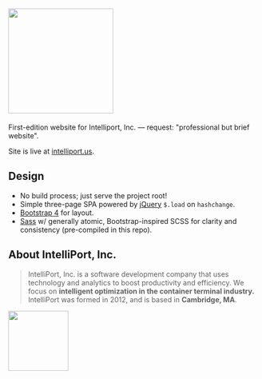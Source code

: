 # <img src="http://intelliport.us/images/svg/intelliport-inc.svg" width="210px" />
First-edition website for Intelliport, Inc. — request: "professional but brief website".

Site is live at [intelliport.us](http://intelliport.us).

## Design
* No build process; just serve the project root!
* Simple three-page SPA powered by [jQuery](http://jquery.com/) `$.load` on `hashchange`.
* [Bootstrap 4](https://getbootstrap.com/) for layout.
* [Sass](http://sass-lang.com/) w/ generally atomic, Bootstrap-inspired SCSS for clarity and consistency (pre-compiled in this repo).

## About IntelliPort, Inc.
> IntelliPort, Inc. is a software development company that uses technology and analytics to boost productivity and efficiency. We focus on **intelligent optimization in the container terminal industry.**
> IntelliPort was formed in 2012, and is based in **Cambridge, MA**.

<img src="http://intelliport.us/images/svg/ship-purple.svg" width="120px" />
